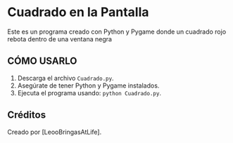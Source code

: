 # Cuadrado en la Pantalla
Este es un programa creado con Python y Pygame donde un cuadrado rojo rebota dentro de una ventana negra

## CÓMO USARLO
1. Descarga el archivo `Cuadrado.py`.
2. Asegúrate de tener Python y Pygame instalados.
3. Ejecuta el programa usando: `python Cuadrado.py`.

## Créditos
Creado por [LeooBringasAtLife].
